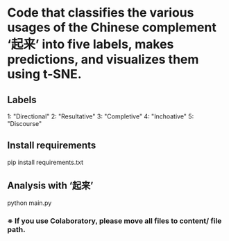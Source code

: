 # Code that classifies the various usages of the Chinese complement ‘起来’ into five labels, makes predictions, and visualizes them using t-SNE.

## Labels
1: "Directional"
2: "Resultative"
3: "Completive"
4: "Inchoative"
5: "Discourse"

## Install requirements
pip install requirements.txt

## Analysis with ‘起来’
python main.py

### ※ If you use Colaboratory, please move all files to content/ file path.
